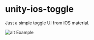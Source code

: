 # unity-ios-toggle

Just a simple toggle UI from iOS material.

![alt Example](https://raw.githubusercontent.com/Rekkuzan/unity-ios-toggle/master/Preview/demo.gif)
